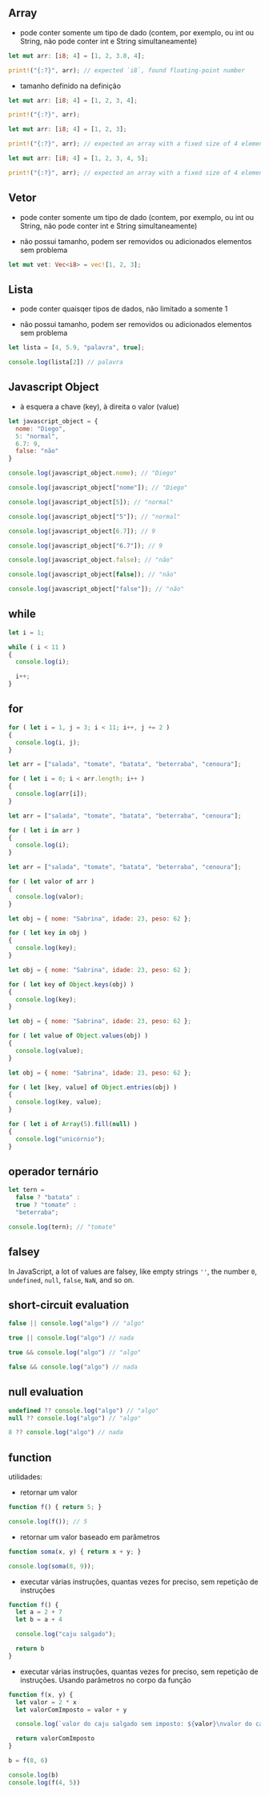 ## Array

- pode conter somente um tipo de dado (contem, por exemplo, ou int ou String, não pode conter int e String simultaneamente)

```rust
let mut arr: [i8; 4] = [1, 2, 3.8, 4];

print!("{:?}", arr); // expected `i8`, found floating-point number
```

- tamanho definido na definição 

```rust
let mut arr: [i8; 4] = [1, 2, 3, 4];

print!("{:?}", arr);
```

```rust
let mut arr: [i8; 4] = [1, 2, 3];

print!("{:?}", arr); // expected an array with a fixed size of 4 elements, found one with 3 elements
```

```rust
let mut arr: [i8; 4] = [1, 2, 3, 4, 5];

print!("{:?}", arr); // expected an array with a fixed size of 4 elements, found one with 5 elements
```

## Vetor

- pode conter somente um tipo de dado (contem, por exemplo, ou int ou String, não pode conter int e String simultaneamente)

- não possui tamanho, podem ser removidos ou adicionados elementos sem problema

```rust
let mut vet: Vec<i8> = vec![1, 2, 3];
```

## Lista

- pode conter quaisqer tipos de dados, não limitado a somente 1

- não possui tamanho, podem ser removidos ou adicionados elementos sem problema

```javascript
let lista = [4, 5.9, "palavra", true];

console.log(lista[2]) // palavra
```

## Javascript Object

- à esquera a chave (key), à direita o valor (value)

```javascript
let javascript_object = {
  nome: "Diego",
  5: "normal",
  6.7: 9,
  false: "não"
}

console.log(javascript_object.nome); // "Diego"

console.log(javascript_object["nome"]); // "Diego"

console.log(javascript_object[5]); // "normal"

console.log(javascript_object["5"]); // "normal"

console.log(javascript_object[6.7]); // 9

console.log(javascript_object["6.7"]); // 9

console.log(javascript_object.false); // "não"

console.log(javascript_object[false]); // "não"

console.log(javascript_object["false"]); // "não"
```

## while

```javascript
let i = 1;

while ( i < 11 )
{
  console.log(i);

  i++;
}
```

## for

```javascript
for ( let i = 1, j = 3; i < 11; i++, j += 2 )
{
  console.log(i, j);
}
```

```javascript
let arr = ["salada", "tomate", "batata", "beterraba", "cenoura"];

for ( let i = 0; i < arr.length; i++ )
{
  console.log(arr[i]);
}
```

```javascript
let arr = ["salada", "tomate", "batata", "beterraba", "cenoura"];

for ( let i in arr )
{
  console.log(i);
}
```

```javascript
let arr = ["salada", "tomate", "batata", "beterraba", "cenoura"];

for ( let valor of arr )
{
  console.log(valor);
}
```

```javascript
let obj = { nome: "Sabrina", idade: 23, peso: 62 };

for ( let key in obj )
{
  console.log(key);
}
```

```javascript
let obj = { nome: "Sabrina", idade: 23, peso: 62 };

for ( let key of Object.keys(obj) )
{
  console.log(key);
}
```

```javascript
let obj = { nome: "Sabrina", idade: 23, peso: 62 };

for ( let value of Object.values(obj) )
{
  console.log(value);
}
```

```javascript
let obj = { nome: "Sabrina", idade: 23, peso: 62 };

for ( let [key, value] of Object.entries(obj) )
{
  console.log(key, value);
}
```

```javascript
for ( let i of Array(5).fill(null) )
{
  console.log("unicórnio");
}
```

## operador ternário

```javascript
let tern =
  false ? "batata" :
  true ? "tomate" :
  "beterraba";

console.log(tern); // "tomate"
```

## falsey
In JavaScript, a lot of values are falsey, like empty strings `''`, the number `0`, `undefined`, `null`, `false`, `NaN`, and so on. 

## short-circuit evaluation

```javascript
false || console.log("algo") // "algo"

true || console.log("algo") // nada

true && console.log("algo") // "algo"

false && console.log("algo") // nada
```

## null evaluation

```javascript
undefined ?? console.log("algo") // "algo"
null ?? console.log("algo") // "algo"

8 ?? console.log("algo") // nada
```

## function
utilidades:

- retornar um valor

```javascript
function f() { return 5; }

console.log(f()); // 5
```

- retornar um valor baseado em parâmetros

```javascript
function soma(x, y) { return x + y; }

console.log(soma(8, 9));
```

- executar várias instruções, quantas vezes for preciso, sem repetição de instruções
```javascript
function f() {
  let a = 2 + 7
  let b = a + 4

  console.log("caju salgado");

  return b
}
```

- executar várias instruções, quantas vezes for preciso, sem repetição de instruções. Usando parâmetros no corpo da função
```javascript
function f(x, y) {
  let valor = 2 * x
  let valorComImposto = valor + y

  console.log(`valor do caju salgado sem imposto: ${valor}\nvalor do caju salgado com imposto: ${valorComImposto}`)

  return valorComImposto
}

b = f(8, 6)

console.log(b)
console.log(f(4, 5))
```
